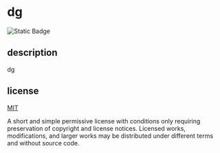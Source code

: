 # dg
![Static Badge](https://img.shields.io/badge/license-mit-brightgreen)

  ## description

  dg


  ## license

  [MIT](https://choosealicense.com/licenses/mit/)


  A short and simple permissive license with conditions only requiring preservation of copyright and license notices. Licensed works, modifications, and larger works may be distributed under different terms and without source code.

